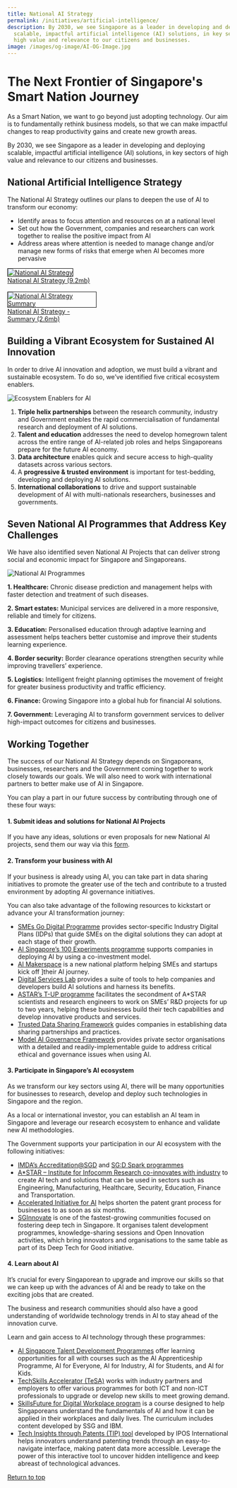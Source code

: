 ```yaml
---
title: National AI Strategy
permalink: /initiatives/artificial-intelligence/
description: By 2030, we see Singapore as a leader in developing and deploying
  scalable, impactful artificial intelligence (AI) solutions, in key sectors of
  high value and relevance to our citizens and businesses.
image: /images/og-image/AI-OG-Image.jpg
---
```

# The Next Frontier of Singapore's Smart Nation Journey
As a Smart Nation, we want to go beyond just adopting technology. Our aim is to fundamentally rethink business models, so that we can make impactful changes to reap productivity gains and create new growth areas.

By 2030, we see Singapore as a leader in developing and deploying scalable, impactful artificial intelligence (AI) solutions, in key sectors of high value and relevance to our citizens and businesses.


## National Artificial Intelligence Strategy

The National AI Strategy outlines our plans to deepen the use of AI to transform our economy:

 - Identify areas to focus attention and resources on at a national level
 - Set out how the Government, companies and researchers can work together to realise the positive impact from AI
 - Address areas where attention is needed to manage change and/or manage new forms of risks that emerge when AI becomes more pervasive

<div style="width:40%"> 
 <a href="/files/publications/national-ai-strategy.pdf"><img style="border:1px solid black;" src="/images/initiatives/national-ai-strategy-cover.jpg" alt="National AI Strategy">National AI Strategy (9.2mb)</a>
</div>

<br>

<div style="width:40%"> 
 <a href="/files/publications/national-ai-strategy-summary.pdf"><img style="border:1px solid black;" src="/images/initiatives/national-ai-strategy-summary-cover.jpg" alt="National AI Strategy Summary">National AI Strategy - Summary (2.6mb)</a>
</div>


## Building a Vibrant Ecosystem for Sustained AI Innovation

In order to drive AI innovation and adoption, we must build a vibrant and sustainable ecosystem. To do so, we’ve identified five critical ecosystem enablers.

![Ecosystem Enablers for AI](/images/initiatives/Ecosystem_Enablers_for_AI.jpg)

 1. **Triple helix partnerships** between the research community, industry and Government enables the rapid commercialisation of fundamental research and deployment of AI solutions.
 2. **Talent and education** addresses the need to develop homegrown talent across the entire range of AI-related job roles and helps Singaporeans prepare for the future AI economy.
 3. **Data architecture** enables quick and secure access to high-quality datasets across various sectors.
 4. A **progressive &amp; trusted environment** is important for test-bedding, developing and deploying AI solutions.
 5. **International collaborations** to drive and support sustainable development of AI with multi-nationals researchers, businesses and governments. 

## Seven National AI Programmes that Address Key Challenges

We have also identified seven National AI Projects that can deliver strong social and economic impact for Singapore and Singaporeans.

![National AI Programmes](/images/initiatives/National_AI_Programmes.jpg)

**1. Healthcare:** Chronic disease prediction and management helps with faster detection and treatment of such diseases.

**2. Smart estates:** Municipal services are delivered in a more responsive, reliable and timely for citizens.

**3. Education:** Personalised education through adaptive learning and assessment helps teachers better customise and improve their students learning experience.

**4. Border security:** Border clearance operations strengthen security while improving travellers’ experience.

**5. Logistics:** Intelligent freight planning optimises the movement of freight for greater business productivity and traffic efficiency.

**6. Finance:** Growing Singapore into a global hub for financial AI solutions. 

**7. Government:** Leveraging AI to transform government services to deliver  high-impact outcomes for citizens and businesses.


## Working Together

The success of our National AI Strategy depends on Singaporeans, businesses, researchers and the Government coming together to work closely towards our goals. We will also need to work with international partners to better make use of AI in Singapore.

You can play a part in our future success by contributing through one of these four ways:

#### 1. Submit ideas and solutions for National AI Projects

If you have any ideas, solutions or even proposals for new National AI projects, send them our way via this [form](https://form.gov.sg/#!/5dbbe22a895bd6001283542e).

#### 2. Transform your business with AI

If your business is already using AI, you can take part in data sharing initiatives to promote the greater use of the tech and contribute to a trusted environment by adopting AI governance initiatives.

You can also take advantage of the following resources to kickstart or advance your AI transformation journey:

- [SMEs Go Digital Programme](https://www.imda.gov.sg/programme-listing/smes-go-digital) provides sector-specific Industry Digital Plans (IDPs) that guide SMEs on the digital solutions they can adopt at each stage of their growth.
- [AI Singapore’s 100 Experiments programme](https://aisingapore.org/industryinnovation/100e/) supports companies in deploying AI by using a co-investment model.
-  [AI Makerspace](https://makerspace.aisingapore.org/) is a new national platform helping SMEs and startups kick off ]their AI journey.
- [Digital Services Lab](https://www.imda.gov.sg) provides a suite of tools to help companies and developers build AI solutions and harness its benefits. 
- [ASTAR’s T-UP programme](https://www.a-star.edu.sg/enterprise/innovation-offerings/programmes-for-smes/technology-for-enterprise-capability-upgrading) facilitates the secondment of A*STAR scientists and research engineers to work on SMEs’ R&amp;D projects for up to two years, helping these businesses build their tech capabilities and develop innovative products and services.
- [Trusted Data Sharing Framework](https://www.imda.gov.sg/news-and-events/Media-Room/Media-Releases/2019/Enabling-Data-Driven-Innovation-Through-Trusted-Data-Sharing-In-A-Digital-Economy) guides companies in establishing data sharing partnerships and practices.
- [Model AI Governance Framework](https://www.imda.gov.sg/AI) provides private sector organisations with a detailed and readily-implementable guide to address critical ethical and governance issues when using AI.

#### 3. Participate in Singapore’s AI ecosystem
As we transform our key sectors using AI, there will be many opportunities for businesses to research, develop and deploy such technologies in Singapore and the region.

As a local or international investor, you can establish an AI team in Singapore and leverage our research ecosystem to enhance and validate new AI methodologies.

The Government supports your participation in our AI ecosystem with the following initiatives:
- [IMDA’s Accreditation@SGD](https://www.imda.gov.sg/how-we-can-help/imda-accreditation) and [SG:D Spark programmes](https://www.imda.gov.sg/disg/Programmes/2019/04/sgd-spark)
- [A*STAR – Institute for Infocomm Research co-innovates with industry](https://www.a-star.edu.sg/i2r/home) to create AI tech and solutions that can be used in sectors such as Engineering, Manufacturing, Healthcare, Security, Education, Finance and Transportation.  
- [Accelerated Initiative for AI](https://www.ipos.gov.sg/about-ip/patents/how-to-register/acceleration-programmes) helps shorten the patent grant process for businesses to as soon as six months.
- [SGInnovate](https://www.sginnovate.com/) is one of the fastest-growing communities focused on fostering deep tech in Singapore. It organises talent development programmes, knowledge-sharing sessions and Open Innovation activities, which bring innovators and organisations to the same table as part of its Deep Tech for Good initiative.

#### 4. Learn about AI

It’s crucial for every Singaporean to upgrade and improve our skills so that we can keep up with the advances of AI and be ready to take on the exciting jobs that are created.

The business and research communities should also have a good understanding of&nbsp;worldwide technology trends in AI to stay ahead of the innovation curve.

Learn and gain access to AI technology through these programmes:

- [AI Singapore Talent Development Programmes](https://learn.aisingapore.org/) offer learning opportunities for all with courses such as the AI Apprenticeship Programme, AI for Everyone, AI for Industry, AI for Students, and AI for Kids.  
- [TechSkills Accelerator (TeSA)](https://www.imda.gov.sg/How-We-Can-Help/TechSkills-Accelerator-TeSA) works with industry partners and employers to offer various programmes for both  ICT and non-ICT professionals to upgrade or develop new skills to meet growing demand.  
- [SkillsFuture for Digital Workplace program](https://www.skillsfuture.gov.sg) is a course designed to help Singaporeans understand the fundamentals of AI and how it can be applied in their workplaces and daily lives. The curriculum includes content developed by SSG and IBM.
- [Tech Insights through Patents (TIP) tool](https://www.iposinternational.com/en/resources/tech-insights-through-patents)&nbsp;developed by IPOS International helps innovators understand patenting trends&nbsp;through an easy-to-navigate interface, making patent data more accessible. Leverage the power of this interactive tool to uncover hidden intelligence and keep abreast of technological advances.

[Return to top](#the-next-frontier-of-singapores-smart-nation-journey)